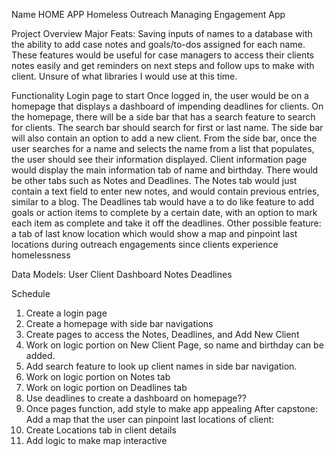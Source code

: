 Name
HOME APP
Homeless Outreach Managing Engagement App

Project Overview
Major Feats: Saving inputs of names to a database with the ability to add case notes and goals/to-dos assigned for each name. These features would be useful for case managers to access their clients notes easily and get reminders on next steps and follow ups to make with client. 
Unsure of what libraries I would use at this time.

Functionality
Login page to start
Once logged in, the user would be on a homepage that displays a dashboard of impending deadlines for clients. 
On the homepage, there will be a side bar that has a search feature to search for clients. The search bar should search for first or last name. 
The side bar will also contain an option to add a new client. 
From the side bar, once the user searches for a name and selects the name from a list that populates, the user should see their information displayed. 
Client information page would display the main information tab of name and birthday. There would be other tabs such as Notes and Deadlines. The Notes tab would just contain a text field to enter new notes, and would contain previous entries, similar to a blog. The Deadlines tab would have a to do like feature to add goals or action items to complete by a certain date, with an option to mark each item as complete and take it off the deadlines. 
Other possible feature: a tab of last know location which would show a map and pinpoint last locations during outreach engagements since clients experience homelessness

Data Models:
User
Client
Dashboard
Notes
Deadlines

Schedule
1. Create a login page
2. Create a homepage with side bar navigations
3. Create pages to access the Notes, Deadlines, and Add New Client
4. Work on logic portion on New Client Page, so name and birthday can be added.
5. Add search feature to look up client names in side bar navigation. 
6. Work on logic portion on Notes tab
7. Work on logic portion on Deadlines tab
8. Use deadlines to create a dashboard on homepage??
9. Once pages function, add style to make app appealing
After capstone: 
Add a map that the user can pinpoint last locations of client:
10. Create Locations tab in client details
11. Add logic to make map interactive

